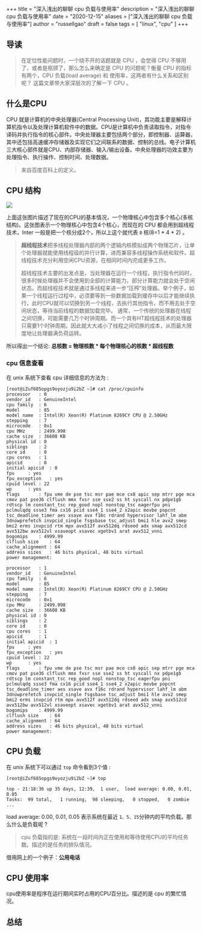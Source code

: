 +++
title = "深入浅出的聊聊 cpu 负载与使用率"
description = "深入浅出的聊聊 cpu 负载与使用率"
date = "2020-12-15"
aliases = ["深入浅出的聊聊 cpu 负载与使用率"]
author = "russellgao"
draft = false
tags = [
    "linux",
    "cpu"
]
+++

## 导读
> 在定位性能问题时，一个绕不开的话题就是 CPU ，会觉得 CPU 不够用了，或者是瓶颈了，那么怎么来确定是 CPU 的问题呢？衡量 CPU 的指标有两个，CPU 负载(load average) 和 使用率，这两者有什么关系和区别呢？
>这篇文章带大家深层次的了解一下 CPU 。
>

## 什么是CPU
CPU 就是计算机的中央处理器(Central Processing Unit)，其功能主要是解释计算机指令以及处理计算机软件中的数据。CPU是计算机中负责读取指令，对指令译码并执行指令的核心部件。中央处理器主要包括两个部分，即控制器、运算器，其中还包括高速缓冲存储器及实现它们之间联系的数据、控制的总线。电子计算机三大核心部件就是CPU、内部存储器、输入/输出设备。中央处理器的功效主要为处理指令、执行操作、控制时间、处理数据。

> 来自百度百科上的定义。

## CPU 结构

![](https://gitee.com/russellgao/blogs-image/raw/master/images/linux/cpu-core.svg)

上面这张图片描述了现在的CPU的基本情况，一个物理核心中包含多个核心(多核结构)。这张图表示一个物理核心中包含4个核心，而现在的 CPU 都会用到超线程技术，Inter 一般是把一个核分成2个，所以上这个就代表 `8` 核(8=1 * 4 * 2) 。

> **超线程技术**把多线程处理器内部的两个逻辑内核模拟成两个物理芯片，让单个处理器就能使用线程级的并行计算，进而兼容多线程操作系统和软件。超线程技术充分利用空闲CPU资源，在相同时间内完成更多工作。
> 
> 超线程技术主要的出发点是，当处理器在运行一个线程，执行指令代码时，很多时候处理器并不会使用到全部的计算能力，部分计算能力就会处于空闲状态。而超线程技术就是通过多线程来进一步“压榨”处理器。举个例子，如果一个线程运行过程中，必须要等到一些数据加载到缓存中以后才能继续执行，此时CPU就可以切换到另一个线程，去执行其他指令，而不用去处于空闲状态，等待当前线程的数据加载完毕。
>通常，一个传统的处理器在线程之间切换，可能需要几万个时钟周期。而一个具有HT超线程技术的处理器只需要1个时钟周期。因此就大大减小了线程之间切换的成本，从而最大限度地让处理器满负荷运转。

所以得出一个结论: **总核数 = 物理核数 * 每个物理核心的核数 * 超线程数**

### cpu 信息查看
在 unix 系统下查看 cpu 详细信息的方法为 : 

```shell script
[root@iZuf685opgs9oyozju9i2bZ ~]# cat /proc/cpuinfo 
processor	: 0
vendor_id	: GenuineIntel
cpu family	: 6
model		: 85
model name	: Intel(R) Xeon(R) Platinum 8269CY CPU @ 2.50GHz
stepping	: 7
microcode	: 0x1
cpu MHz		: 2499.998
cache size	: 36608 KB
physical id	: 0
siblings	: 2
core id		: 0
cpu cores	: 1
apicid		: 0
initial apicid	: 0
fpu		: yes
fpu_exception	: yes
cpuid level	: 22
wp		: yes
flags		: fpu vme de pse tsc msr pae mce cx8 apic sep mtrr pge mca cmov pat pse36 clflush mmx fxsr sse sse2 ss ht syscall nx pdpe1gb rdtscp lm constant_tsc rep_good nopl nonstop_tsc eagerfpu pni pclmulqdq ssse3 fma cx16 pcid sse4_1 sse4_2 x2apic movbe popcnt tsc_deadline_timer aes xsave avx f16c rdrand hypervisor lahf_lm abm 3dnowprefetch invpcid_single fsgsbase tsc_adjust bmi1 hle avx2 smep bmi2 erms invpcid rtm mpx avx512f avx512dq rdseed adx smap avx512cd avx512bw avx512vl xsaveopt xsavec xgetbv1 arat avx512_vnni
bogomips	: 4999.99
clflush size	: 64
cache_alignment	: 64
address sizes	: 46 bits physical, 48 bits virtual
power management:

processor	: 1
vendor_id	: GenuineIntel
cpu family	: 6
model		: 85
model name	: Intel(R) Xeon(R) Platinum 8269CY CPU @ 2.50GHz
stepping	: 7
microcode	: 0x1
cpu MHz		: 2499.998
cache size	: 36608 KB
physical id	: 0
siblings	: 2
core id		: 0
cpu cores	: 1
apicid		: 1
initial apicid	: 1
fpu		: yes
fpu_exception	: yes
cpuid level	: 22
wp		: yes
flags		: fpu vme de pse tsc msr pae mce cx8 apic sep mtrr pge mca cmov pat pse36 clflush mmx fxsr sse sse2 ss ht syscall nx pdpe1gb rdtscp lm constant_tsc rep_good nopl nonstop_tsc eagerfpu pni pclmulqdq ssse3 fma cx16 pcid sse4_1 sse4_2 x2apic movbe popcnt tsc_deadline_timer aes xsave avx f16c rdrand hypervisor lahf_lm abm 3dnowprefetch invpcid_single fsgsbase tsc_adjust bmi1 hle avx2 smep bmi2 erms invpcid rtm mpx avx512f avx512dq rdseed adx smap avx512cd avx512bw avx512vl xsaveopt xsavec xgetbv1 arat avx512_vnni
bogomips	: 4999.99
clflush size	: 64
cache_alignment	: 64
address sizes	: 46 bits physical, 48 bits virtual
power management:
```

## CPU 负载
在 unix 系统下可以通过 `top` 命令看到3个值 :
```shell script
[root@iZuf685opgs9oyozju9i2bZ ~]# top

top - 21:18:36 up 35 days, 12:39,  1 user,  load average: 0.00, 0.01, 0.05
Tasks:  99 total,   1 running,  98 sleeping,   0 stopped,   0 zombie
...
```

load average: 0.00, 0.01, 0.05 表示系统在最近 `1、5、15`分钟内的平均负载。那么什么是负载呢 ?

> cpu 负载指的是: 系统在一段时间内正在使用和等待使用CPU的平均任务数。描述的是任务的排队情况。

借用网上的一个例子：**公用电话**


## CPU 使用率
cpu使用率是程序在运行期间实时占用的CPU百分比。描述的是 cpu 的繁忙情况。

## 总结


